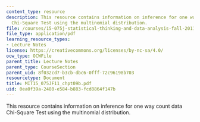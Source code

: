 ```yaml
---
content_type: resource
description: This resource contains information on inference for one way count data
  Chi-Square Test using the multinomial distribution.
file: /courses/15-075j-statistical-thinking-and-data-analysis-fall-2011/0ea0f39a2480e584b883fcd8864f147b_MIT15_075JF11_chpt09b.pdf
file_type: application/pdf
learning_resource_types:
- Lecture Notes
license: https://creativecommons.org/licenses/by-nc-sa/4.0/
ocw_type: OCWFile
parent_title: Lecture Notes
parent_type: CourseSection
parent_uid: 8f032cd7-b3cb-dbc6-0fff-72c96198b703
resourcetype: Document
title: MIT15_075JF11_chpt09b.pdf
uid: 0ea0f39a-2480-e584-b883-fcd8864f147b
---
```

This resource contains information on inference for one way count data Chi-Square Test using the multinomial distribution.